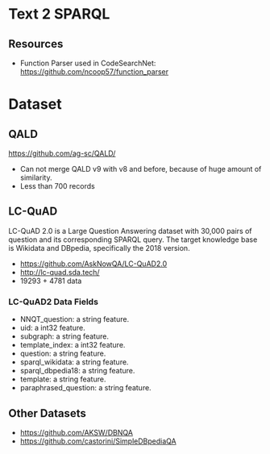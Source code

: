 # Text 2 SPARQL

## Resources

- Function Parser used in CodeSearchNet: https://github.com/ncoop57/function_parser

# Dataset

## QALD

https://github.com/ag-sc/QALD/

- Can not merge QALD v9 with v8 and before, because of huge amount of similarity.
- Less than 700 records

## LC-QuAD

LC-QuAD 2.0 is a Large Question Answering dataset with 30,000 pairs of question and its corresponding SPARQL query. The target knowledge base is Wikidata and DBpedia, specifically the 2018 version.

- https://github.com/AskNowQA/LC-QuAD2.0
- http://lc-quad.sda.tech/
- 19293 + 4781 data

### LC-QuAD2 Data Fields

- NNQT_question: a string feature.
- uid: a int32 feature.
- subgraph: a string feature.
- template_index: a int32 feature.
- question: a string feature.
- sparql_wikidata: a string feature.
- sparql_dbpedia18: a string feature.
- template: a string feature.
- paraphrased_question: a string feature.

## Other Datasets

- https://github.com/AKSW/DBNQA
- https://github.com/castorini/SimpleDBpediaQA